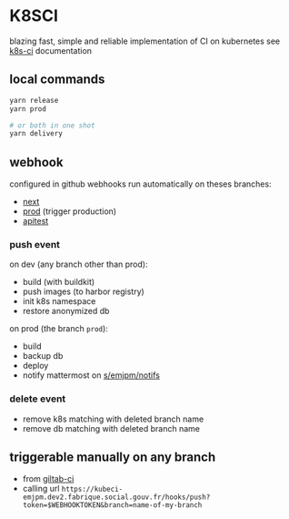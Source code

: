 # K8SCI
blazing fast, simple and reliable implementation of CI on kubernetes
see [k8s-ci](https://github.com/SocialGouv/k8s-ci) documentation

## local commands
```sh
yarn release
yarn prod

# or both in one shot
yarn delivery
```

## webhook
configured in github webhooks
run automatically on theses branches:
- [next](https://next-emjpm.dev2.fabrique.social.gouv.fr/)
- [prod](https://emjpm.fabrique.social.gouv.fr/) (trigger production)
- [apitest](https://apitest-emjpm.dev2.fabrique.social.gouv.fr/)

### push event
on dev (any branch other than prod):
- build (with buildkit)
- push images (to harbor registry)
- init k8s namespace
- restore anonymized db

on prod (the branch `prod`):
- build
- backup db
- deploy
- notify mattermost on [s/emjpm/notifs](https://mattermost.fabrique.social.gouv.fr/default/channels/semjpmnotifs)

### delete event
- remove k8s matching with deleted branch name
- remove db matching with deleted branch name

## triggerable manually on any branch
- from [giltab-ci](https://gitlab.factory.social.gouv.fr/SocialGouv/emjpm/-/pipelines)
- calling url `https://kubeci-emjpm.dev2.fabrique.social.gouv.fr/hooks/push?token=$WEBHOOKTOKEN&branch=name-of-my-branch`


